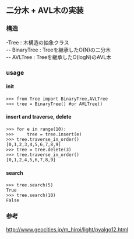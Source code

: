 ## 二分木 + AVL木の実装

### 構造
-Tree         : 木構造の抽象クラス  
-- BinaryTree : Treeを継承したO(N)の二分木  
-- AVLTree    : Treeを継承したO(logN)のAVL木  

### usage

#### init
```
>>> from Tree import BinaryTree,AVLTree
>>> tree = BinaryTree() #or AVLTree()
```
#### insert and traverse, delete
```
>>> for e in range(10):
>>>     tree = tree.insert(e)
>>> tree.traverse_in_order()
[0,1,2,3,4,5,6,7,8,9]
>>> tree = tree.delete(3)
>>> tree.traverse_in_order()
[0,1,2,4,5,6,7,8,9]
```
#### search
```
>>> tree.search(5)
True
>>> tree.search(10)
False
```
### 参考
http://www.geocities.jp/m_hiroi/light/pyalgo12.html

